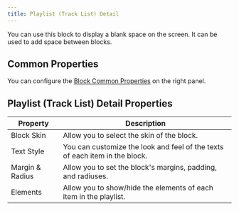 ```yaml
---
title: Playlist (Track List) Detail
---
```


You can use this block to display a blank space on the screen. It can be used to add space between blocks.

## Common Properties

You can configure the [Block Common Properties](overview#block-common-properties) on the right panel.

## Playlist (Track List) Detail Properties

| Property | Description |
| -------- | ----------- |
| Block Skin | Allow you to select the skin of the block. |
| Text Style | You can customize the look and feel of the texts of each item in the block. |
| Margin & Radius | Allow you to set the block's margins, padding, and radiuses. |
| Elements | Allow you to show/hide the elements of each item in the playlist. |
